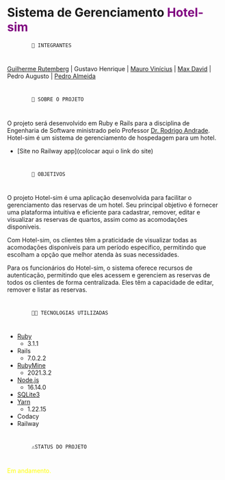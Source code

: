 # Sistema de Gerenciamento <span style="color:purple">Hotel-sim</span>

           	🤵 INTEGRANTES
#
[Guilherme Rutemberg](https://github.com/GuiSysLima)  |  Gustavo Henrique  |  [Mauro Vinícius](https://github.com/mvinicius175)  |  [Max David](https://github.com/maxdavidsouza) | Pedro Augusto | [Pedro Almeida](https://github.com/PJota021)
#
	        📕 SOBRE O PROJETO
#
O projeto será desenvolvido em Ruby e Rails para a disciplina de Engenharia de Software ministrado pelo Professor [Dr. Rodrigo Andrade](https://github.com/rcaa). Hotel-sim é um sistema de gerenciamento de hospedagem para um hotel.
* [Site no Railway app](colocar aqui o link do site)
#
	        📌 OBJETIVOS
#
O projeto Hotel-sim é uma aplicação desenvolvida para facilitar o gerenciamento das reservas de um hotel. Seu principal objetivo é fornecer uma plataforma intuitiva e eficiente para cadastrar, remover, editar e visualizar as reservas de quartos, assim como as acomodações disponíveis.

Com Hotel-sim, os clientes têm a praticidade de visualizar todas as acomodações disponíveis para um período específico, permitindo que escolham a opção que melhor atenda às suas necessidades.

Para os funcionários do Hotel-sim, o sistema oferece recursos de autenticação, permitindo que eles acessem e gerenciem as reservas de todos os clientes de forma centralizada. Eles têm a capacidade de editar, remover e listar as reservas.
#
	        👩‍💻 TECNOLOGIAS UTILIZADAS
#
* [Ruby](https://nodejs.org/dist/v16.14.0/node-v16.14.0-x64.msi)
  * 3.1.1
* Rails
  * 7.0.2.2
* [RubyMine](https://nodejs.org/dist/v16.14.0/node-v16.14.0-x64.msi)
  * 2021.3.2
* [Node.js](https://nodejs.org/dist/v16.14.0/node-v16.14.0-x64.msi)
  * 16.14.0 
* [SQLite3](https://www.sqlite.org/2023/sqlite-tools-win32-x86-3420000.zip)
* [Yarn](https://github.com/yarnpkg/yarn/releases/download/v1.22.15/yarn-)
  * 1.22.15 
* Codacy
* Railway
#
            ⚠️STATUS DO PROJETO
#
<span style="color:yellow">Em andamento.</span>
